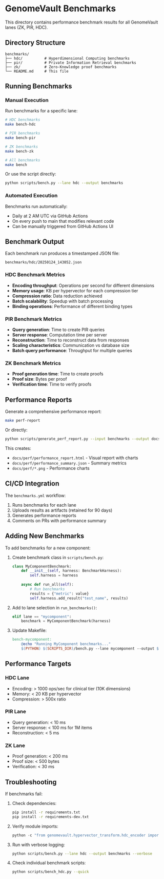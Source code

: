 # GenomeVault Benchmarks

This directory contains performance benchmark results for all GenomeVault lanes (ZK, PIR, HDC).

## Directory Structure

```
benchmarks/
├── hdc/          # Hyperdimensional Computing benchmarks
├── pir/          # Private Information Retrieval benchmarks
├── zk/           # Zero-Knowledge proof benchmarks
└── README.md     # This file
```

## Running Benchmarks

### Manual Execution

Run benchmarks for a specific lane:

```bash
# HDC benchmarks
make bench-hdc

# PIR benchmarks  
make bench-pir

# ZK benchmarks
make bench-zk

# All benchmarks
make bench
```

Or use the script directly:

```bash
python scripts/bench.py --lane hdc --output benchmarks
```

### Automated Execution

Benchmarks run automatically:
- Daily at 2 AM UTC via GitHub Actions
- On every push to main that modifies relevant code
- Can be manually triggered from GitHub Actions UI

## Benchmark Output

Each benchmark run produces a timestamped JSON file:

```
benchmarks/hdc/20250124_143052.json
```

### HDC Benchmark Metrics

- **Encoding throughput**: Operations per second for different dimensions
- **Memory usage**: KB per hypervector for each compression tier
- **Compression ratio**: Data reduction achieved
- **Batch scalability**: Speedup with batch processing
- **Binding operations**: Performance of different binding types

### PIR Benchmark Metrics

- **Query generation**: Time to create PIR queries
- **Server response**: Computation time per server
- **Reconstruction**: Time to reconstruct data from responses
- **Scaling characteristics**: Communication vs database size
- **Batch query performance**: Throughput for multiple queries

### ZK Benchmark Metrics

- **Proof generation time**: Time to create proofs
- **Proof size**: Bytes per proof
- **Verification time**: Time to verify proofs

## Performance Reports

Generate a comprehensive performance report:

```bash
make perf-report
```

Or directly:

```bash
python scripts/generate_perf_report.py --input benchmarks --output docs/perf
```

This creates:
- `docs/perf/performance_report.html` - Visual report with charts
- `docs/perf/performance_summary.json` - Summary metrics
- `docs/perf/*.png` - Performance charts

## CI/CD Integration

The `benchmarks.yml` workflow:
1. Runs benchmarks for each lane
2. Uploads results as artifacts (retained for 90 days)
3. Generates performance reports
4. Comments on PRs with performance summary

## Adding New Benchmarks

To add benchmarks for a new component:

1. Create benchmark class in `scripts/bench.py`:
   ```python
   class MyComponentBenchmark:
       def __init__(self, harness: BenchmarkHarness):
           self.harness = harness
       
       async def run_all(self):
           # Run benchmarks
           results = {"metric": value}
           self.harness.add_result("test_name", results)
   ```

2. Add to lane selection in `run_benchmarks()`:
   ```python
   elif lane == "mycomponent":
       benchmark = MyComponentBenchmark(harness)
   ```

3. Update Makefile:
   ```makefile
   bench-mycomponent:
       @echo "Running MyComponent benchmarks..."
       $(PYTHON) $(SCRIPTS_DIR)/bench.py --lane mycomponent --output $(BENCH_DIR)
   ```

## Performance Targets

### HDC Lane
- Encoding: > 1000 ops/sec for clinical tier (10K dimensions)
- Memory: < 20 KB per hypervector
- Compression: > 500x ratio

### PIR Lane
- Query generation: < 10 ms
- Server response: < 100 ms for 1M items
- Reconstruction: < 5 ms

### ZK Lane
- Proof generation: < 200 ms
- Proof size: < 500 bytes
- Verification: < 30 ms

## Troubleshooting

If benchmarks fail:

1. Check dependencies:
   ```bash
   pip install -r requirements.txt
   pip install -r requirements-dev.txt
   ```

2. Verify module imports:
   ```python
   python -c "from genomevault.hypervector_transform.hdc_encoder import create_encoder"
   ```

3. Run with verbose logging:
   ```bash
   python scripts/bench.py --lane hdc --output benchmarks --verbose
   ```

4. Check individual benchmark scripts:
   ```bash
   python scripts/bench_hdc.py --quick
   ```

